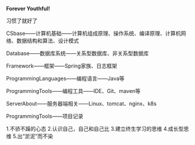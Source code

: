 **Forever Youthful!**

习惯了就好了

CSbase——计算机基础——计算机组成原理、操作系统、编译原理、计算机网络、数据结构和算法、设计模式

Database——数据库系统——关系型数据库、非关系型数据库

Framework——框架——Spring家族、日志框架

ProgrammingLanguages——编程语言——Java等

ProgrammingTools——编程工具——IDE、Git、maven等

ServerAbout——服务器端相关——Linux、tomcat、nginx、k8s

ProgrammingTools——项目记录

1.不骄不躁的心态
2.认识自己，自己和自己比
3.建立终生学习的思维
4.成长型思维
5.出“淤泥”而不染
